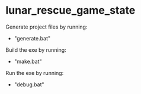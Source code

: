 # lunar_rescue_game_state
Generate project files by running:
- "generate.bat"

Build the exe by running:
- "make.bat"

Run the exe by running:
- "debug.bat"
